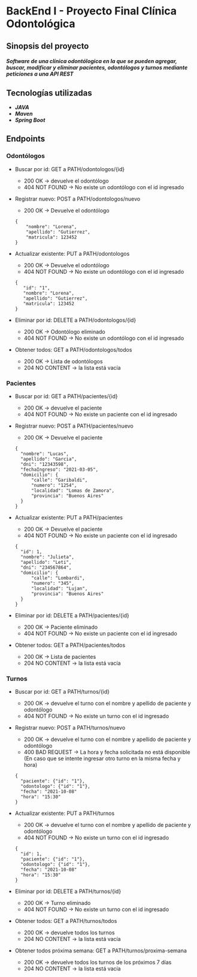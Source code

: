 # BackEnd I - Proyecto Final Clínica Odontológica
## Sinopsis del proyecto
##### Software de una clínica odontólogica en la que se pueden agregar, buscar, modificar y eliminar pacientes, odontólogos y turnos mediante peticiones a una API REST
## Tecnologías utilizadas
- ***JAVA***
- ***Maven***
- ***Spring Boot***

## Endpoints
### Odontólogos

- Buscar por id: GET a PATH/odontologos/{id}

  * 200 OK → devuelve el odontólogo
  * 404 NOT FOUND → No existe un odontólogo con el id ingresado

- Registrar nuevo: POST a PATH/odontologos/nuevo

  * 200 OK → Devuelve el odontólogo
  ```
  {
      "nombre": "Lorena",
      "apellido": "Gutierrez",
      "matricula": 123452
  }
  ```
  
- Actualizar existente: PUT a PATH/odontologos

  * 200 OK → Devuelve el odontólogo
  * 404 NOT FOUND → No existe un odontólogo con el id ingresado
  ```
  {
     "id": "1",
     "nombre": "Lorena",
     "apellido": "Gutierrez",
     "matricula": 123452
  }
  ```

- Eliminar por id: DELETE a PATH/odontologos/{id}

  * 200 OK → Odontólogo eliminado
  * 404 NOT FOUND → No existe un odontólogo con el id ingresado

- Obtener todos: GET a PATH/odontologos/todos
  * 200 OK → Lista de odontólogos
  * 204 NO CONTENT → la lista está vacía


### Pacientes
- Buscar por id: GET a PATH/pacientes/{id}

  * 200 OK → devuelve el paciente
  * 404 NOT FOUND → No existe un paciente con el id ingresado

- Registrar nuevo: POST a PATH/pacientes/nuevo

  * 200 OK → Devuelve el paciente
  ```
  {
    "nombre": "Lucas",
    "apellido": "Garcia",
    "dni": "12343598",
    "fechaIngreso": "2021-03-05",
    "domicilio": {
        "calle": "Garibaldi",
        "numero": "1254",
        "localidad": "Lomas de Zamora",
        "provincia": "Buenos Aires"
    }
  }
  ```
  
- Actualizar existente: PUT a PATH/pacientes

  * 200 OK → Devuelve el paciente
  * 404 NOT FOUND → No existe un paciente con el id ingresado
  ```
  {
    "id": 1,
    "nombre": "Julieta",
    "apellido": "Leti",
    "dni": "234567864",
    "domicilio": {
        "calle": "Lombardi",
        "numero": "345",
        "localidad": "Lujan",
        "provincia": "Buenos Aires"
    }
  }
  ```

- Eliminar por id: DELETE a PATH/pacientes/{id}

  * 200 OK → Paciente eliminado
  * 404 NOT FOUND → No existe un paciente con el id ingresado

- Obtener todos: GET a PATH/pacientes/todos
  * 200 OK → Lista de pacientes
  * 204 NO CONTENT → la lista está vacía


### Turnos

- Buscar por id: GET a PATH/turnos/{id}

  * 200 OK → devuelve el turno con el nombre y apellido de paciente y odontólogo
  * 404 NOT FOUND → No existe un turno con el id ingresado

- Registrar nuevo: POST a PATH/turnos/nuevo

  * 200 OK → devuelve el turno con el nombre y apellido de paciente y odontólogo
  * 400 BAD REQUEST → La hora y fecha solicitada no está disponible (En caso que se intente ingresar otro turno en la misma fecha y hora)
  ```
  {
    "paciente": {"id": "1"},
    "odontologo": {"id": "1"},
    "fecha": "2021-10-08"
    "hora": "15:30"
  }
  ```
  
- Actualizar existente: PUT a PATH/turnos

  * 200 OK → devuelve el turno con el nombre y apellido de paciente y odontólogo
  * 404 NOT FOUND → No existe un turno con el id ingresado
  ```
  {
    "id": 1,
    "paciente": {"id": "1"},
    "odontologo": {"id": "1"},
    "fecha": "2021-10-08"
    "hora": "15:30"
  }
  ```

- Eliminar por id: DELETE a PATH/turnos/{id}

  * 200 OK → Turno eliminado
  * 404 NOT FOUND → No existe un turno con el id ingresado

- Obtener todos: GET a PATH/turnos/todos
  * 200 OK → devuelve todos los turnos
  * 204 NO CONTENT → la lista está vacía

- Obtener todos próxima semana: GET a PATH/turnos/proxima-semana
  * 200 OK → devuelve todos los turnos de los próximos 7 días
  * 204 NO CONTENT → la lista está vacía
